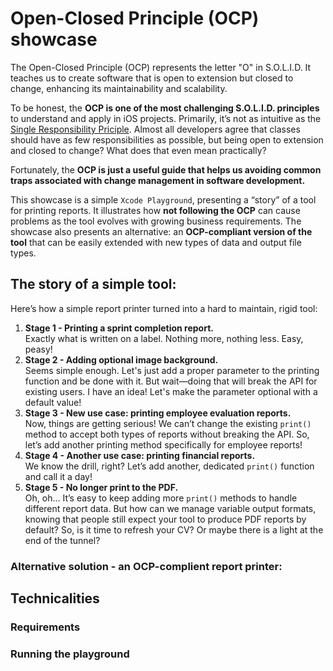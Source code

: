 # Open-Closed Principle (OCP) showcase

The Open-Closed Principle (OCP) represents the letter "O" in S.O.L.I.D. It teaches us to create software that is open to extension but closed to change, enhancing its maintainability and scalability.

To be honest, the **OCP is one of the most challenging S.O.L.I.D. principles** to understand and apply in iOS projects. Primarily, it’s not as intuitive as the [Single Responsibility Priciple](https://swiftandmemes.com/when-is-single-responsibility-principle-helping-us-write-better-code/). Almost all developers agree that classes should have as few responsibilities as possible, but being open to extension and closed to change? What does that even mean practically? 

Fortunately, the **OCP is just a useful guide that helps us avoiding common traps associated with change management in software development.** 

This showcase is a simple `Xcode Playground`, presenting a “story” of a tool for printing reports. It illustrates how **not following the OCP** can cause problems as the tool evolves with growing business requirements. The showcase also presents an alternative: an **OCP-compliant version of the tool** that can be easily extended with new types of data and output file types.

## The story of a simple tool:

Here’s how a simple report printer turned into a hard to maintain, rigid tool:

1. **Stage 1 - Printing a sprint completion report.**<br/>Exactly what is written on a label. Nothing more, nothing less. Easy, peasy!
2. **Stage 2 - Adding optional image background.**<br/>Seems simple enough. Let's just add a proper parameter to the printing function and be done with it. But wait—doing that will break the API for existing users. I have an idea! Let's make the parameter optional with a default value!
3. **Stage 3 - New use case: printing employee evaluation reports.**<br/>Now, things are getting serious! We can’t change the existing `print()` method to accept both types of reports without breaking the API. So, let’s add another printing method specifically for employee reports!
4. **Stage 4 - Another use case: printing financial reports.**<br/>We know the drill, right? Let’s add another, dedicated `print()` function and call it a day!
5. **Stage 5 - No longer print to the PDF.**<br/>Oh, oh… It’s easy to keep adding more `print()` methods to handle different report data. But how can we manage variable output formats, knowing that people still expect your tool to produce PDF reports by default? So, is it time to refresh your CV? Or maybe there is a light at the end of the tunnel?

### Alternative solution - an OCP-complient report printer:

## Technicalities
### Requirements
### Running the playground
